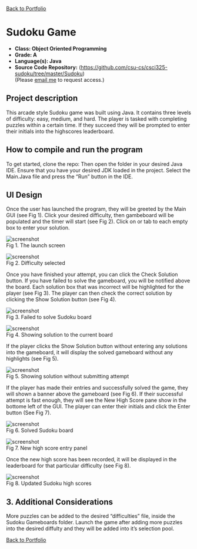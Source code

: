 [Back to Portfolio](./)

Sudoku Game
===============

-   **Class:  Object Oriented Programming** 
-   **Grade: A** 
-   **Language(s): Java** 
-   **Source Code Repository:** (https://github.com/csu-cs/csci325-sudoku/tree/master/Sudoku)  
    (Please [email me](mailto:mwessels@csustudent.net?subject=GitHub%20Access) to request access.)

## Project description

This arcade style Sudoku game was built using Java. It contains three levels of difficulty: easy, medium, and hard. The player is tasked with completing puzzles within a certain time. If they succeed they will be prompted to enter their initials into the highscores leaderboard.

## How to compile and run the program

To get started, clone the repo:
Then open the folder in your desired Java IDE. Ensure that you have your desired JDK loaded in the project. Select the Main.Java file and press the “Run” button in the IDE.


## UI Design

Once the user has launched the program, they will be greeted by the Main GUI (see Fig 1). Click your desired difficulty, then gambeboard will be populated and the timer will start (see Fig 2). Click on or tab to each empty box to enter your solution.

![screenshot](images/sudoku_fig1.png)  
Fig 1. The launch screen

![screenshot](images/sudoku_fig2.png)  
Fig 2. Difficulty selected

Once you have finished your attempt, you can click the Check Solution button. If you have failed to solve the gameboard, you will be notified above the board. Each solution box that was incorrect will be highlighted for the player (see Fig 3). The player can then check the correct solution by clicking the Show Solution button (see Fig 4).

![screenshot](images/sudoku_fig3.png)  
Fig 3. Failed to solve Sudoku board

![screenshot](images/sudoku_fig4.png)  
Fig 4. Showing solution to the current board

If the player clicks the Show Solution button without entering any solutions into the gameboard, it will display the solved gameboard without any highlights (see Fig 5).

![screenshot](images/sudoku_fig5.png)  
Fig 5. Showing solution without submitting attempt

If the player has made their entries and successfully solved the game, they will shown a banner above the gameboard (see Fig 6). If their successful attempt is fast enough, they will see the New High Score pane show in the bottome left of the GUI. The player can enter their initials and click the Enter button (See Fig 7).

![screenshot](images/sudoku_fig6.png)  
Fig 6. Solved Sudoku board

![screenshot](images/sudoku_fig7.png)  
Fig 7. New high score entry panel

Once the new high score has been recorded, it will be displayed in the leaderboard for that particular difficulty (see Fig 8).

![screenshot](images/sudoku_fig8.png)  
Fig 8. Updated Sudoku high scores

## 3. Additional Considerations

More puzzles can be added to the desired “difficulties” file, inside the Sudoku Gameboards folder. Launch the game after adding more puzzles into the desired diffulty and they will be added into it’s selection pool.

[Back to Portfolio](./)
